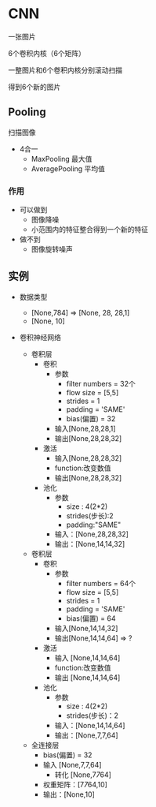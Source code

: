
# CNN

 一张图片
 
 6个卷积内核（6个矩阵）
 
 一整图片和6个卷积内核分别滚动扫描
 
 得到6个新的图片


## Pooling

扫描图像

* 4合一
    * MaxPooling 最大值
    * AveragePooling 平均值

### 作用

* 可以做到
    * 图像降噪
    * 小范围内的特征整合得到一个新的特征
* 做不到
    * 图像旋转噪声

## 实例

* 数据类型
    * [None,784]  => [None, 28, 28,1]
    * [None, 10]


* 卷积神经网络

    * 卷积层
        * 卷积 
            * 参数
                * filter numbers = 32个
                * flow size = [5,5]
                * strides = 1
                * padding = 'SAME'
                * bias(偏置) = 32
            * 输入[None,28,28,1]
            * 输出[None,28,28,32]
        * 激活
            * 输入[None,28,28,32]
            * function:改变数值
            * 输出[None,28,28,32]
        * 池化
            * 参数
                * size : 4(2*2)
                * strides(步长):2
                * padding:"SAME"
            * 输入：[None,28,28,32]
            * 输出：[None,14,14,32]
    * 卷积层
        * 卷积
            * 参数
                * filter numbers = 64个
                * flow size = [5,5]
                * strides = 1
                * padding = 'SAME'
                * bias(偏置) = 64
            * 输入[None,14,14,32]
            * 输出[None,14,14,64] => ?
        * 激活
            * 输入 [None,14,14,64]
            * function:改变数值
            * 输出 [None,14,14,64]
        * 池化
            * 参数
                * size : 4(2*2)
                * strides(步长)：2
            * 输入：[None,14,14,64]
            * 输出：[None,7,7,64]
    * 全连接层
        * bias(偏置) = 32
        * 输入 [None,7,7,64]
            * 转化 [None,7*7*64]
        * 权重矩阵：[7*7*64,10]
        * 输出：[None,10]